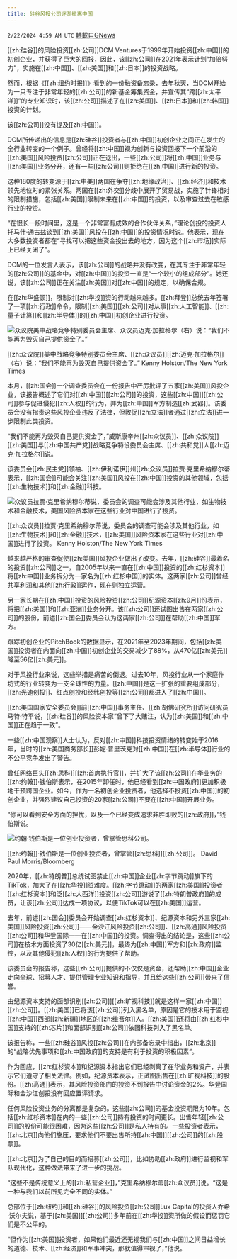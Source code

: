 ```yaml
---
title: 硅谷风投公司逐渐撤离中国
---
```

`2/22/2024 4:59 AM UTC` [轉載自GNews](https://gnews.org/articles/2331665)

[[zh:硅谷]]的风险投资[[zh:公司]]DCM Ventures于1999年开始投资[[zh:中国]]的初创企业，并获得了巨大的回报，因此，该[[zh:公司]]在2021年表示计划“加倍努力”，实施在[[zh:中国]]、[[zh:美国]]和[[zh:日本]]的投资战略。

然而，根据《[[zh:纽约时报]]》看到的一份融资备忘录，去年秋天，当DCM开始为一只专注于非常年轻的[[zh:公司]]的新基金筹集资金，并宣传其“跨[[zh:太平洋]]”的专业知识时，该[[zh:公司]]描述了在[[zh:美国]]、[[zh:日本]]和[[zh:韩国]]投资的计划。

该[[zh:公司]]没有提及[[zh:中国]]。

DCM所传递出的信息是[[zh:硅谷]]投资者与[[zh:中国]]初创企业之间正在发生的全行业转变的一个例子。曾经将[[zh:中国]]视为创新与投资回报下一个前沿的[[zh:美国]]风险投资[[zh:公司]]正在退出，一些[[zh:公司]]将[[zh:中国]]业务与[[zh:美国]]业务分开，还有一些[[zh:公司]]则拒绝在[[zh:中国]]进行新的投资。

这种180度的转变源于[[zh:中美]]两国在争夺[[zh:地缘政治]]、[[zh:经济]]和技术领先地位时的紧张关系。两国在[[zh:外交]]分歧中展开了贸易战，实施了针锋相对的限制措施，包括[[zh:美国]]限制未来在[[zh:中国]]的投资，以及审查过去在敏感行业的投资。

“在很长一段时间里，这是一个非常富有成效的合作伙伴关系，”理论创投的投资人托马什·通古兹谈到[[zh:美国]]风投在[[zh:中国]]的投资情况时说。他表示，现在大多数投资者都在“寻找可以把这些资金投出去的地方，因为这个[[zh:市场]]实际上已经关闭了”。

DCM的一位发言人表示，该[[zh:公司]]的战略并没有改变，在其专注于非常年轻的[[zh:公司]]的基金中，对[[zh:中国]]的投资一直是“一个较小的组成部分”。她还说，该[[zh:公司]]正在关注[[zh:美国]]对[[zh:中国]]的规定，以确保合规。

在[[zh:华盛顿]]，限制对[[zh:华投]]资的行动越来越多。[[zh:拜登]]总统去年签署了一项[[zh:行政]]命令，限制[[zh:美国]][[zh:公司]]对从事[[zh:人工智能]]、[[zh:量子计算]]和[[zh:半导体]]的[[zh:中国]]初创企业进行投资。

![众议院美中战略竞争特别委员会主席、众议员迈克·加拉格尔（右）说：“我们不能再为毁灭自己提供资金了。”](https://static01.nyt.com/images/2024/02/15/multimedia/00VC-CHINA-1-02-hwbl/00VC-CHINA-1-02-hwbl-master1050.jpg "众议院美中战略竞争特别委员会主席、众议员迈克·加拉格尔（右）说：“我们不能再为毁灭自己提供资金了。”")

[[zh:众议院]]美中战略竞争特别委员会主席、[[zh:众议员]][[zh:迈克·加拉格尔]]（右）说：“我们不能再为毁灭自己提供资金了。” Kenny Holston/The New York Times

本月，[[zh:国会]]一个调查委员会在一份报告中严厉批评了五家[[zh:美国]]风投企业，该报告概述了它们对[[zh:中国]][[zh:公司]]的投资，这些[[zh:中国]][[zh:公司]]参与促进侵犯[[zh:人权]]的行为，并为[[zh:中国]]军方制造[[zh:武器]]。该委员会没有指责这些风投企业违反了法律，但敦促[[zh:立法]]者通过[[zh:立法]]进一步限制此类投资。

“我们不能再为毁灭自己提供资金了，”威斯康辛州[[zh:众议员]]、[[zh:众议院]][[zh:美国]]与[[zh:中国共产党]]战略竞争特设委员会主席、[[zh:共和党]]人[[zh:迈克·加拉格尔]]说。

该委员会[[zh:民主党]]领袖、[[zh:伊利诺伊]]州[[zh:众议员]]拉贾·克里希纳穆尔蒂表示，[[zh:国会]]可能会关注[[zh:美国]]风投在[[zh:中国]]投资的其他领域，包括[[zh:生物技术]]和[[zh:金融]]科技。

![众议员拉贾·克里希纳穆尔蒂说，委员会的调查可能会涉及其他行业，如生物技术和金融技术，美国风险资本家在这些行业对中国进行了投资。](https://static01.nyt.com/images/2024/02/15/multimedia/00VC-CHINA-1-03-hwbl/00VC-CHINA-1-03-hwbl-master1050.jpg "众议员拉贾·克里希纳穆尔蒂说，委员会的调查可能会涉及其他行业，如生物技术和金融技术，美国风险资本家在这些行业对中国进行了投资。")

[[zh:众议员]]拉贾·克里希纳穆尔蒂说，委员会的调查可能会涉及其他行业，如[[zh:生物技术]]和[[zh:金融]]技术，[[zh:美国]]风险资本家在这些行业对[[zh:中国]]进行了投资。 Kenny Holston/The New York Times

越来越严格的审查促使[[zh:美国]]风投企业做出了改变。去年，[[zh:硅谷]]最着名的投资[[zh:公司]]之一，自2005年以来一直在[[zh:中国]]投资的[[zh:红杉资本]]将[[zh:中国]]业务拆分为一家名为[[zh:红杉中国]]的实体。这两家[[zh:公司]]曾经共享利润和其他[[zh:行政]]运作，现在则独立运营。

另一家长期在[[zh:中国]]投资的风险投资[[zh:公司]]纪源资本[[zh:9月]]份表示，将把[[zh:美国]]和[[zh:亚洲]]业务分开。该[[zh:公司]]还试图出售在两家[[zh:公司]]的股份，前述[[zh:国会]]委员会认为这两家[[zh:公司]]在帮助[[zh:中国]]军方。

跟踪初创企业的PitchBook的数据显示，在2021年至2023年期间，包括[[zh:美国]]投资者在内面向[[zh:中国]]初创企业的交易减少了88%，从470亿[[zh:美元]]降至56亿[[zh:美元]]。

对于风投行业来说，这些举措是痛苦的倒退。过去10年，风投行业从一个家庭作坊式的行业转变为一支全球性的力量。[[zh:中国]]是这一扩张的重要组成部分，[[zh:光速创投]]、红点创投和经纬创投等[[zh:公司]]都进入了[[zh:中国]]。

[[zh:美国国家安全委员会]]前[[zh:中国]]事务主任、[[zh:胡佛研究所]]访问研究员马特·特平说，[[zh:硅谷]]的风险资本家“曾下了大赌注，认为[[zh:美国]]和[[zh:中国]]正在趋于一致”。

一些[[zh:中国观察]]人士认为，反对[[zh:中国]]科技投资情绪的转变始于2016年，当时的[[zh:美国商务部长]]彭妮·普里茨克对[[zh:中国]]在[[zh:半导体]]行业的不公平竞争发出了警告。

曾任网络巨头[[zh:思科]][[zh:首席执行官]]，并扩大了该[[zh:公司]]在华业务的[[zh:约翰]]·钱伯斯表示，在2015年卸任时，他已经看到[[zh:中国政府]]更加积极地干预跨国企业。如今，作为一名初创企业投资者，他选择不投资[[zh:中国]]的初创企业，并强烈建议自己投资的20家[[zh:公司]]不要在[[zh:中国]]开展业务。

“你可以看到安全方面的担忧，以及一个已经变成追求非胜即败的[[zh:政府]]，”钱伯斯说。

![约翰·钱伯斯是一位创业投资者，曾掌管思科公司。](https://static01.nyt.com/images/2024/02/15/business/00vc-china-chambers/00vc-china-chambers-master1050.jpg "约翰·钱伯斯是一位创业投资者，曾掌管思科公司。")

[[zh:约翰]]·钱伯斯是一位创业投资者，曾掌管[[zh:思科]][[zh:公司]]。 David Paul Morris/Bloomberg

2020年，[[zh:特朗普]]总统试图禁止[[zh:中国]]企业[[zh:字节跳动]]旗下的TikTok，加大了在[[zh:华投]]资难度。[[zh:字节跳动]]的两家[[zh:美国]]投资者[[zh:红杉资本]]和泛[[zh:大西洋]]投资[[zh:公司]]游说了[[zh:特朗普政府]]的成员，让该[[zh:公司]]达成一项协议，以便TikTok可以在[[zh:美国]]运营。

去年，前述[[zh:国会]]委员会开始调查[[zh:红杉资本]]、纪源资本和另外三家[[zh:美国]]风险投资[[zh:公司]]——金沙江风险投资[[zh:公司]]、[[zh:高通]]风险投资[[zh:公司]]和华登国际——在[[zh:中国]]的投资。调查得出的结论是，这些[[zh:公司]]在技术方面投资了30亿[[zh:美元]]，最终为[[zh:中国]]军方和[[zh:政府]]监控，以及其他侵犯[[zh:人权]]的行为提供了帮助。

该委员会的报告称，这些[[zh:公司]]提供的不仅仅是资金，还帮助[[zh:中国]]企业走向全球、招募人才、提供管理专业知识和指导，并且给这些[[zh:公司]]带来了信誉。

由纪源资本支持的面部识别[[zh:公司]][[zh:旷视科技]]就是这样一家[[zh:中国]][[zh:公司]]。[[zh:美国]]已将该[[zh:公司]]列入黑名单，原因是它的技术用于监视[[zh:中国]]西部[[zh:新疆]]地区的[[zh:维吾尔]]人。[[zh:美国]]还将由[[zh:红杉中国]]支持的[[zh:芯片]]和面部识别[[zh:公司]]依图科技列入了黑名单。

该报告称，一些[[zh:硅谷]]风投[[zh:公司]]在内部备忘录中指出，[[zh:北京]]的“战略优先事项和[[zh:中国政府]]的支持是有利于投资的积极因素”。

作为回应，[[zh:红杉资本]]和纪源资本指出它们已经剥离了在华业务和资产，并表示它们遵守了相关法律。例如，纪源资本表示，正试图出售在[[zh:旷视科技]]的股份。[[zh:高通]]表示，其风险投资部门的投资不到报告中讨论资金的2%。华登国际和金沙江创投没有回应置评请求。

任何风险投资业务的分离都是复杂的。这些[[zh:公司]]的基金投资期限为10年。包括[[zh:红杉资本]]在内的一些[[zh:公司]]持有投资的时间更长。出售年轻[[zh:公司]]的股份可能很困难，因为这些[[zh:公司]]是私人持有的。一些投资者表示，[[zh:北京]]向他们施压，要求他们不要出售所持[[zh:中国]][[zh:公司]]的[[zh:股票]]。

[[zh:北京]]为了自己的目的而招募[[zh:公司]]，比如协助[[zh:政府]]进行监视和军队现代化，这种做法带来了进一步的挑战。

“这些不是传统意义上的[[zh:私营企业]]，”克里希纳穆尔蒂[[zh:众议员]]说。“这是一种与我们以前所见完全不同的实体。”

总部位于[[zh:纽约]]和[[zh:硅谷]]的风险投资[[zh:公司]]Lux Capital的投资人乔希·沃尔夫说，基于[[zh:美国]][[zh:公司]]多年前在[[zh:华投]]资所做的假设而惩罚它们是不公平的。

“但作为[[zh:美国]]投资者，如果他们最近还无视我们与[[zh:中国]]之间日益增长的道德、技术、[[zh:经济]]和军事冲突，那就值得审视了，”他说。
